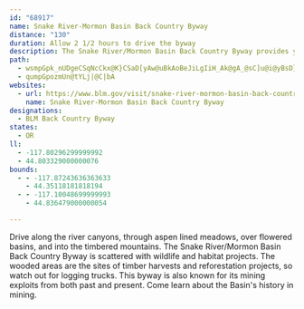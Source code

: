 ```yaml
---
id: "68917"
name: Snake River-Mormon Basin Back Country Byway
distance: "130"
duration: Allow 2 1/2 hours to drive the byway
description: The Snake River/Mormon Basin Back Country Byway provides you with amazing sights. The route is full of towering river canyons, aspen lined meadows, flowered basins, and timbered mountains teeming with wildlife.
path:
  - wsmpGpk_nUDgeCSqNcCkx@K}CSaD[yAw@uBkAoBeJiLgIiH_Ak@gA_@sC]u@i@yBsD}BsCO_@IYOgBSqJA{DHyGImCi@gC}BaHc@gD?cBNiBpAyHxCiNn@gERsB^aOHsBPgBhCaNtIya@h@qDXoC^yDHqC@cDEmKcDa~EeAkhBM{FQgEa@}Dq@}Dy@gDcAyCsBeE}GoJ_BgCcAqB_AgCsA_FY{A_AqIgVulCsAuT[sI_@uNIkXHwMhAqb@@wCAsBS}Du@wGm@{CoSar@}CoImDgGyAsByCgDgFeE}DaCkFmBuUkGyBaAgEqC}CmDsAsB{@{AwBaGy@eE[_Ci@gGIaBEqBJaGX{Dj@kE|@uDzFoQ~@kEh@{ETuFEmGO{BaFyh@[_Eg@iLI_MByDrBadAXmJXyF^aEzAcLl@mDvGc\Z{CBsDKgBs@qE}A_IUsB?u@HeBj@gD|FuI|BwD|@yBdA}Dh@}DTuEfAye@DaDuAo_@@oBTyDp@oExCaQjIk`@zc@koB~Koh@~@uGh@wFd@qLDec@LwBD{DUuVYwIUqBs@{DcAsDuAmDy@sAaAsAoCqCmCgBwj@c\oC_CmBuCk@kAqAuEU{AO_CKsE@kAv@}IxFuZ\eCFyBG{BOgAs@mCy@qA}EaF_AaBi@qAS_BS_EAiHNkAh@oArAkAbCgA`BqAV_@~@gChB{Hj@_B`CcCvMqI|@]bBDnCr@`EXnAGb@MtAeA|BwCnMkRnBmDd@eA|AmFRsBToF_@oSn@mHdAsGFu@?oA]uCy@sBmAwA{A_AoAo@sA]SMo@_AYsAEm@?kARsBnAcINkEg@}PFgDPqBl@mDtAkGx@}EXsDl@aNrBuN`AyEl@yA^[x@]x@BbCd@bA@bBMn@e@bAmBPy@v@wGToE?mA_@eCc@qAeAuAwAy@k@KmAEyD\i@Ec@K_Ay@e@sAOy@^iQJwAl@yCVu@zAyCt@y@bAw@zAs@`J{Af@SXYv@qBPm@?s@CeBe@aHNsAt@wBx@uAn@_B\{At@oQZ_C`Iq^RqB?eBIc@wHmW[iCZsBpCsETy@PkABgAuAgTImJIaAOsAu@kDc@{DEmBJaEhAyHCmAGq@_@sA]m@}EgFsA_DUaAUyBC_BTeF|@eK^iBbAoDdA_CnAyBxNiTx@gBfCyHn@aAbCwC~AuC^sA^mD?sBo@gJO_E?m@ZeDlDcOl@gBlAmBdA_AvD_CjBeBh@s@pBsDdB_Cl@g@bFqClBaBnAgBxEsIhAuAvBqAjIsBhCcA^Yx@cAbAkBnAgA~E_CpAy@Z_@~@_B|A{El@y@t@e@n@QlEGhAYvCeCdEkE|@o@dAe@v@EbAJdAr@d@~@f@rANx@ZfKNzAd@lBl@vAb@t@hAhArAr@~@RzLZnBhAnCbDjBbA~@?h@Wp@o@l@yAD_@BwACgC_AuLcAsGkBaJGmCHwBLaA~DcSl@mDTwBDoBIkCiBiOImBB_BNyAd@mBhB_E`AmCTmB?mAImA[cBmDyQOwBCsARsDPsApBuIJmCIcCOuAuA{IyAeLOwDJiAh@gC|@kBjBcCx@eB^{AVsBDeBYaNUkB]_A_@{@e@e@iAs@s@SyBK}A_@_CmBiCsCi@cAy@iCsBkJm@qDu@yM?mDDgATeBbB{D\qAHy@IaDcCoQiAyFaHkRs@qBk@yBOmAIyBMeHKiB}DqZU_CEkB@gBd@sDv@qChAuB~@gAlAcAlDoBnc@iTzAy@fAcAr@cAd@kA^yAReBDmAEuGJ}DX{AnBmFbBkBb@[nb@wXrAeAnAsBn@sBZwBVaG`@uBfAwBlDcErDeFj@_BV_AJaADsCO}UReCr@gDzAmDfCwBhBgA|CeC~@uAdAmC`@}BJ{C_@kiAlTBXQJYHq[H_@TS~SQHa@HsC^gAx@Tr@?nf@qPh@_@hC_DlDqAh@[n@_BvB{DnByArAeBE{p@Nk_COyk@Ds@PyAp@sAnRgTjAcA`Bi@rAA`N^h@MhGiDdFuBhSaGnAy@r@kAlEuL~@gDxBmKZgA`@s@dGmGv@e@~@MfH@vBJlDdAnBTrEHnCW`A?t@d@hAFpWwFjAKzEXx@Mt@u@nKmU`BqAfBYrAErAJ~Q~Bxc@zErAMbDcC|LqM`HsGfBg@bEe@rAe@rDgBlDwAxAy@bEmFvFiJ~AmBrCi@nPcBbAQ~@g@vKsJf@sA`@{GReA^Yh@CfBj@pAbA`BrBt@L~Bk@hAsBb@Wd@DzF|Ad@z@DjC`@lCCrBHd@d@dAX`BXd@NDJ@f@YnAmDlBgDp@s@XKx@DvBx@n@JbC@|BM^VNb@Mx@sD|F_@hAHx@x@jCT`B|Bt[XtAXj@d@d@hAVbCWTDr@d@n@?hAeAx@WrBp@RVJ|@c@|BAfAjApC`AzCd@d@hBFlCbBHRDX?^cAnCOlA?hAHXPTf@P`@KfAgA|GaDhBsA`EkGXGdADNKXy@d@gC^c@zCsBNATJh@`@^v@ZrALH^Dh@[n@yAlAuFhB_C`@sB\s@^e@d@@\V^l@n@~BBjBOtAJ\bALnBk@\g@j@wBXmCRyCn@iEX_An@s@h@F^Xx@pAz@xBh@f@^?f@W`@o@vCmGj@_@l@DTd@Rr@h@rGIlA[hAIv@Hv@JLXLT?bAa@dAq@bAsAX_Bn@eHXiB`EyMN_@j@m@l@UbCFhEx@vHdArD^lAQvHaC~@E`EhBrEdCrAd@pJlEdDpBjGxAvEzBfJdCb@TNVH^DfBN\^XZLfBMx@FrA`@~@bAb@lBNjC?`DJ`DXp@HL^DjAq@zAiAPIb@Rb@v@d@~AT`@zF~Fj@dAr@hCRhAFbAVn@ZHbBMTHpFtDt@rA`APn@XxCfCxBj@|CxA~AXpBn@p@p@bA?l@FxBj@Zb@fAh@n@EXSh@B~Cx@dAj@Rh@^j@lAAnBn@vB\n@d@XD`AU\Bx@Xx@FtAh@tHZlB^PV\tCdAvBXRb@?ZWXe@|@yC^e@dAMrAPZ`@XjAXdC?~ARzA^dA^XXDb@c@n@aCTa@t@Wv@ExBdAdCr@|C|A`DEz@X\^lClE`@Lb@ERY~@mCZQpCMjAPh@X|@fAbB~Bn@lAXrEJnD^dFTpA\Zj@EPMFYr@wNRkANg@r@eAZ]\MtA^rAj@~BzArA`@bAn@XZt@~A|@v@^T~AN|@Zx@x@^?xAs@dASlATx@|@d@R^?\MtAeAdAK`DPnBf@vBV~BItL{@~AXdJ`FxAp@x@RxE^x@XjJ`Hx@f@hBj@~@~@|ASZRv@fAx@r@h@hAn@bCz@nBfAhICdAiAbEAVP~@b@XdADVJh@rA~@nD`AxB|ArEv@jB`ClDpD`HfC`ErBdBdAd@nBxBpDr@dA^l@f@J^TtERd@b@j@`@E\MlBwC^_@j@[v@A`BLvCIh@D|Aa@lFm@fHE~@IxAdA^BXOn@uB^Yv@SlEmBh@e@dAsAvC_CbFmDn@s@fCyAhDm@xALhBYn@?h@TdBPl@d@x@Kt@?hAPzDhAfFtBfHnB~BvArA`BrSnSh@^lE`Bn@~@bDrFdKnMtAjAlBl@dAv@fF`GbFtIlBtDlBpB~D|FzI`TbBpBz@zAVlA]xDB|@Hf@~@pAlH`Hx@`Ab@~@TtARbFTrAnAtCxB`H~@pAfB`Bb@x@Jd@Ix@OZ}FlIsAdA_@j@uCdBm@dA^x@\HrDaAdEaCvAe@vC_@dAEr@Dt@d@b@z@lCxI`AfCpBrDvFtI^x@Tx@NpBRf@`A`Ax@pAlAdAhA~AvDlGfJnQTlAE`AoA`FOjA@^R`@NNh@Lb@SlE_Eh@Yt@K^Jl@d@d@lAbAnE`AvAbO`K|Aj@hHtArAJbCApYoAnAJ|DvA|ERl@^nAnCd@t@tGzElG`DrGv@l@RnDlBvBxAxCrCvE`Hd@RpEX~A^b@Rt@lAxBxEb@xCd@vAvBzCXRz@BvBq@~@Kr@LZPl@~@Dj@?|GJ|BEl@iA`DEl@dB|BfAhE`AdJtDlXcAjHJnLkAlEx@fAZDXKbCoEXaC^eAXGNFfWd^ZX|FdBfBXdBLtGDtF~@lAPx@?lAQfYeGrFoClA}@nAoClBmBhBeArCETGrBkCrCkBhAeAbB[HYP_CRYxCqAn@g@nAaBvBi@vDuCxB_@dCEpIu@|AYpK_DvDYXKfDqC`@m@f@_Bd@YnBa@lAe@lCYdF_B`CKx@Yt@J\E~ByBr@Sx@P~@f@r@WX?~@DhAVbDnAn@b@dBf@bBdAjE^~@MbEZvFo@jIk@xEDzEn@xCg@nAAlCf@dBJfA_@nB}Br@_@bB[zBDhALx@XvAfA~Aj@t@J|@EhDm@lAEt@PfAl@P?rA_A~@_@vCSbA^rA~Bh@`@`@KvCcDNCb@JhA`Ct@j@lEj@vGxAxBnAb@Mr@mAZE^FfCvAhDdCfCl@dD~DrCvF`FxDnBdCpDzBxBv@rAjAzAz@jBv@nAXxCD|CR~TnEhB|@n@rAPNZPxCv@rArAlAz@X^Jd@R`CH\nA~@h@t@JlCHXn@b@pEbIhFjFlArBzA~AfA`BJj@Ax@XxC^`B~BtHRpAZnErAxCtAvBfAfAh@VrBzAbI~ChPx@rAChGV`AAnBeAzIsBrBq@dB{@pDeClIyCx@MlEQlC_AvJyDnDuBr@Q|AShA^bCdBjAFl@QpIaGx@_A|A{Ct@eAlBy@xB{AvJ{Hx@}@lJ{NbBgBfCwArCYrAa@rDgElGeIl@c@~@Ez@l@Rf@Hv@DfA[`HDrAJlA|@`Fb@dBhA~B`@rAh@dCN`CfA~EZlCNrENlABf@MjABPRf@hA|@NTX~@x@lD^~D@tBXpDb@lAn@`Ad@dAr@v@tA~@`@l@@t@I|BBdAZrB|@bCtA~Ab@Pd@@pC[b@JZZJ\Bt@UvEPrGLfA^r@r@XbB?nAMb@Y`@k@xAqDl@aAPMf@?d@ZR\D~@_@`BsA|@iArAu@fAWfA?b@Nt@~FbQpK~Kt@dAh@lAh@rCj@~UPh@GhCHjF@JJvFBrETfBFvFBnHa@f@kArEoAvCmBjCmDxBq`@tCoF~B_BbBuCbFgEjNoI|UcCfEwClDoA~@kCpAkMdBiIl@kD`AcAx@oBzAsBrDgAzEwBhY_@bBsAvBcBdBiAvAq[d[sBjCyK|GuBjGy@~@kBd@aIfAySiAij@qCgRvGmBb@oCKmH{CgBImEbA_C|A{DlOuDfHq@ZeAEcL}GgUuD_Gf@kBDwA^oDPgJl@o@DoIhDmQdIgCx@yRpIgIfD_ItD_@?eIxEuApAk\r\uGxF}Av@kARyRtDcH~@aK~CiBx@^xCNXNp@h@lCSdC^`G?lBKpAyCvB_@f@OlB`BdAlA~A`DjJpAbCdC~C~@xBVjBFlDwFjF]~@y@Jc@r@_@nKaArJw@~DE~GSjAwB~EsCzHcD`P[|CR~HWlBgBtD}BdL?rBxAjPErBuAbTFvKr@hM?~CUjDu@fFOv@WrBoArB}@nGo@jEy@~Q_EhHy@~C_@dI_AlLh@zGpA~Ch@dC?jJ_AlC?jA?~@JfClB`KHdBiAdFI~CTrC|@jDpDfGl@tLfAjFfB~DJl@XdB`@XFpCc@xEKdADvH^pDj@xChAdBhGrJ`EpK~Bx@r@n@rErA`DdFt@p@rAlB~@pCz@lIbA~DlBhQ\vGA~AkA~DqE~DwA`@_IF_BdAgBlC_@jAWxCSh[e@dIuAxHcJzWqMrNw@pAu@fEuCfV}@`EaDvHyBxCk@^_BEwD_AkBXyFvAkClAsAdAaBjCcBhGSlBRpO^xE~BrFJpCkAlAO`Be@^k@lBoBjGaBjD_A~Db@bTdBjEb@fHcAdEAx@oAp@iE~EeExB_MrMs@J[dA_BtBiA~CEr@o@Ly@dAoDvEuHlNoAdFoBxMiAjMo@hHeAdFmCrEiG~EoCx@qG?iAeAiAmCu@eBeAeAmCgA_BFuBvCk@x@iAxEsGxIaBpHeBxFyArC}@~AeBnBkJxHuApBw@xB_ChN{QpZy@hJy@~BgFrIoAxCwBdKoBdEqCtEuDxMiAlCoAdB_Bj@SXeA^kJjFS?c@l@QGmBfAqD~@mBvDuAnJqAlES^U?u@jG_KfNUPMh@CH?jDwBbb@MdIqAjOT|EEdAT~EiCdKk@jJSRKjFs@lGtAdEVxB~@^Tp@dA~@hEEvAlBvE@fAd@VL`I~JhBjArFxG~A~CjA~HhAjBhArDnBjBzErLb@Xn@zAt@dApAxEhB~AtBlHxAvAn@~@~@fDx@jA~DdAjAx@rDdEhJ|EzEdFhDE~@s@bCSjD~ArEfEjBp@hI~LhCxAzIjAx@RnAx@~DtFjDdBdEXnBdA|@?x@q@~BGZWz@MnC^n@YhCwClAGjFrHdAx@lB?~@mA^KpCXtCeDH_@v@D@@d@b@h@~Bn@x@tDxAdFx@QjCuBhJ?dAfCxGl@jEUd@yDrA}F~BgEJiB^iF~FoClGYpAHlBZdAEzB_@l@yNdAkDMcEuCmAyI]q@_@M_AFyDdCEPiClBWEIPsFrB_BJYr@_EdE{@^u@E}@sCy@e@}@L}A|@iArAi@~BAdDpBhIbC~C~CxCZ~@LxQJpEkEbMmBjF{B~D_CrFuDjE_@lCU~AiBvGNfBn@jA~BrAz@GbB_DzDkAlDeCt@DhGbDOfB?H_@RyC?UPmARkBXIPu@L}IdHqB~BoCjNe@~@o@rE_B~Fg@rC?j@EbDQ~Bo@jBwGbJqDdCmAjCR~Hq@~AWl@iAvEgDrIm@bELjFp@lEG|BgBxN_@~EyAlENdJFhBOjDiBrIE~@g@~H_BvBaBrA}A~B_@xDa@`AYrEYrAQjDi@rCCdPxDj@~@^x@~Bt@xEjAjDHrAiAhEEjEXrADXd@^]`RGvBa@vK_AnHi@xDc@rFFpIy@fNu@dA}Bp@_@d@?vGr@dPtAxPj@jLa@~FoAdKw@nGw@xKFrI_@jB_CdHMlBP`LJlCf@~J?jC?rBMdAgR`w@Qf@{B~G_CpJY~Dw@lDaCzDGxDz@dClAjApCl@nCjCdHdBl@f@dJ~A~GpDhJbEv@p@bCvEnA`ChErD~FdC`@r@fMtb@TxAr@n_@aC~FAv@oA^cEfAqEj@cDjCsDlBg@Jy@RiCMsFmBkDm@_B?iHdBH~CiBtRa@nE]bD_BjFeB`E_CpCc@d@eAlByJt\QpAh@fIjBvJhFb`@@jCRFBNd@fDH`Dc@dLuAvFcAvBQ^_@vC_@fJS~Ro@jMXbH~@xI?dBSpBoFdP_AfHyCta@|A~\JhH|@~H`CjIdDdGN~@Ox@qCjFe@FEd@Id@}C~Fq@xBmAnJ[~IeAxB?dD_Ax@_AdLsBzh@UvFC`@LdCfCrKV~B@p@?nEkArGMxARdEtArHlAp@fAdDVrCI~CuAjDcBfDDxHyAwAsBy@qCQgEnBsAdBsDxIgB|CyBjBgB^{P`@oCx@sEOa@QgEWiS}FaHiCiHgDgC]{UcPqZiLkA?a@rBd@x@fDpB|BfDj@dCv@vA^rBKhBy@?u@eAkCgIgE}DgE}@aICgANkCGgBwAcAK{BDkAd@sAxBm@fE[Lw@CyB_BkBQcDt@wB~@sBnCoBh@kArBmFrEqBP_BfBaCl@gCzHsAvGi@nAa@lEGbLa@^_AMw@k@k@qAw@?aBpBy@b@qBHsDvAgB~By@?[KLyFTiBv@eC~HaOr@_E_@oF_@e@yAASPgCEcBy@yBEi@U}@?y@l@sFxHy@jB[rCQvJo@fDw@dAwADeBgBcAWoA\cDdEu@Iq@u@qBqGo@q@w@FmDdFe@R}@So@qBoA}Gy@sA_Ai@_Cu@eDiBeGwB}A?{GlEuA@_CkBcC?aCr@oCvCy@TcDa@W[i@}Ga@eA_AgAaCiAQaA`@wCjB}Cn@gFFgBQkFs@eCoFgDeFkEsADgAf@iFQu@UkDTiGVgBt@eBn@eAhAm@TsD?yBvA_BCcAu@oAmByAuEo@k@eB?}EvCgEb@w@~@P`D~ArE~AdJGzAq@x@oGiAyCoBmCo@qAqAaBEm@RwAnC_@bBRbFGjEqBzJRpBh@hBAfA{@pB[`F]|@iAY[wJqAsGqBkFyAmA{AoCqA]Wp@EhJV~I_@tPw@lDGrL[xFk@~CkApAmAKsA[mABaDpAeD?sBkAy@\q@x@e@zAa@LeBEqAmAyBuFmAF}@jCg@lDmA|AwHJkGt@mCQ{CuBkA?iAlA}BHuIm@_AjAeGtAMPq@FMRaBPwDfBy@HkJCc@\sBlAWp@mD?m@RkAdCoEfBuM|CqCzByI`BeM?oA]iB?MPw@F{EjB_IPcB?aGrAIRgCf@}Db@CTkBb@iCnAgJbGkCZ{La@gJ_AaI?}HdAqFb@}TBsASsJd@uEdAgHtCyEdDaItGkDbC}Ad@iEG{Eq@{Aq@YcAyTqMoHmJYE[e@_A_@sD?yB^_D?wK}B_IlA{EbCqGrBENkDbAmTfB{CAuOoGqBqA}@iA[?mBkNyBsDgJwEgDiC{IwKmBkFwCgFgCsDkCiCo@OUi@}FsDad@sNcAM}uAgb@w@?GUuzAcd@mEcBaM{CkY_Jgj@iPaFOi[tEiFZ_IgAiUwJoGmD{EqHkAeBiCmAwCCeCpA}B~D_E~LWDUlAiD|G_ANsE|CgBj@mBFqKd@kMR{Em@_JmCa@[kC}A{FsBkBgHaA_CuAcAi@o@m@EQ]yAiBm@O_BkAiAa@[KYm@mBy@e@?yD_A}CY?kD@sI?kD?cJ?sDK_B_D?yD?{EEm@DuAFsCM{CKuB_BiAy@iAe@qDoBmD}BiAaAQc@]o@kAo@oAa@iAGaDG_CI]?aGDgB?u@?_[YuCDeDEeAKiAe@uA_A}AgAa@m@Sc@yEi@_S_ByH{@wBuxA
  - qumpGpozmUn@tYLj|@C|bA
websites:
  - url: https://www.blm.gov/visit/snake-river-mormon-basin-back-country-byway
    name: Snake River-Mormon Basin Back Country Byway
designations:
  - BLM Back Country Byway
states:
  - OR
ll:
  - -117.80296299999992
  - 44.803329000000076
bounds:
  - - -117.87243636363633
    - 44.35118181818194
  - - -117.10048699999993
    - 44.836479000000054

---
```


Drive along the river canyons, through aspen lined meadows, over flowered basins, and into the timbered mountains. The Snake River/Mormon Basin Back Country Byway is scattered with wildlife and habitat projects. The wooded areas are the sites of timber harvests and reforestation projects, so watch out for logging trucks. This byway is also known for its mining exploits from both past and present. Come learn about the Basin's history in mining.
